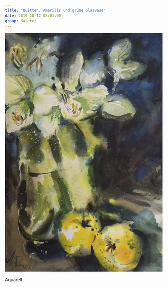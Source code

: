 ```yaml
---
title: "Quitten, Amarilis und grüne Glasvase"
date: 2019-10-12 08:01:00
group: Malerei
---
```

![Quitten, Amarilis und grüne Glasvase](/img/aquarelle/quitten-amarilis-und-gruene-glasvase.jpg)

Aquarell
